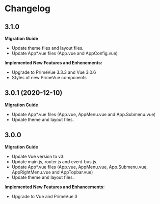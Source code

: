 # Changelog

## 3.1.0

**Migration Guide**

- Update theme files and layout files.
- Update App*.vue files (App.vue and AppConfig.vue)

**Implemented New Features and Enhenements:**

- Upgrade to PrimeVue 3.3.3 and Vue 3.0.6
- Styles of new PrimeVue components


## 3.0.1 (2020-12-10)

**Migration Guide**

- Update App*.vue files (App.vue, AppMenu.vue and App.Submenu.vue)
- Update theme and layout files.

## 3.0.0 

**Migration Guide**

- Update Vue version to v3.
- Update main.js, router.js and event-bus.js.
- Update App*.vue files (App.vue, AppMenu.vue, App.Submenu.vue, AppRightMenu.vue and AppTopbar.vue)
- Update theme and layout files.

**Implemented New Features and Enhancements:**

- Upgrade to Vue and PrimeVue 3

